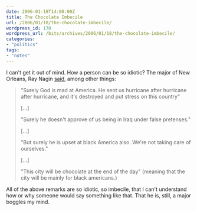 ```yaml
---
date: 2006-01-18T14:00:00Z
title: The Chocolate Imbecile
url: /2006/01/18/the-chocolate-imbecile/
wordpress_id: 170
wordpress_url: /bits/archives/2006/01/18/the-chocolate-imbecile/
categories:
- "politics"
tags:
- "notes"
---
```


I can't get it out of mind. How a person can be so idiotic? The major of New Orleans, Ray Nagin [said](http://www.washingtonpost.com/wp-dyn/content/article/2006/01/16/AR2006011600925.html), among other things:

> "Surely God is mad at America. He sent us hurricane after hurricane after hurricane, and it's destroyed and put stress on this country"
> 
> [...]
> 
> "Surely he doesn't approve of us being in Iraq under false pretenses."
> 
> [...]
> 
> "But surely he is upset at black America also. We're not taking care of ourselves."
> 
> [...]
> 
> "This city will be chocolate at the end of the day" (meaning that the city will be mainly for black americans.)

All of the above remarks are so idiotic, so imbecile, that I can't understand how or why someone would say something like that. That he is, still, a major boggles my mind.

